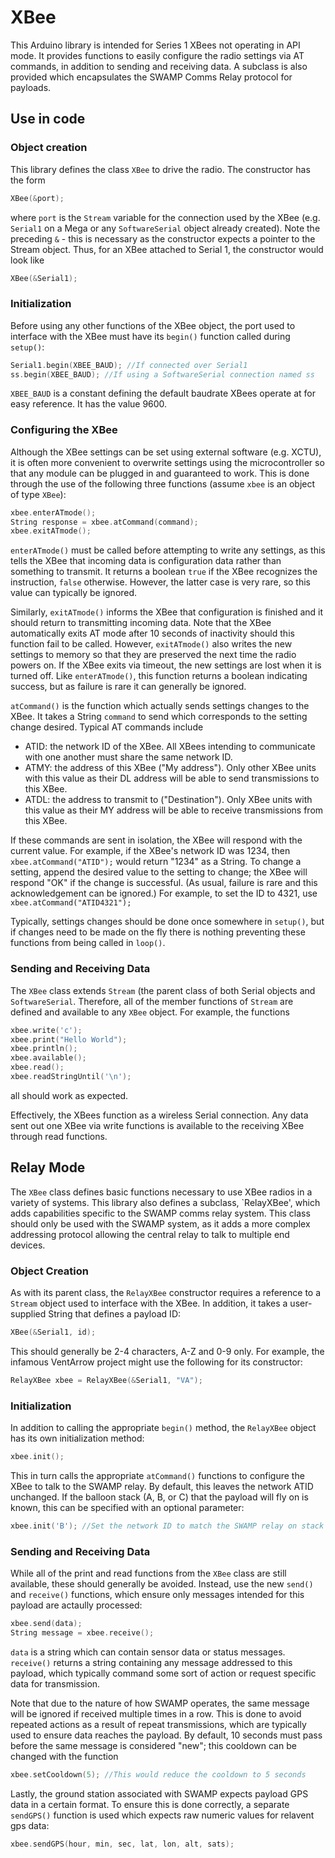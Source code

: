 # XBee

This Arduino library is intended for Series 1 XBees not operating in API mode.
It provides functions to easily configure the radio settings via AT commands, in addition to sending and receiving data.
A subclass is also provided which encapsulates the SWAMP Comms Relay protocol for payloads.

## Use in code
### Object creation
This library defines the class `XBee` to drive the radio.
The constructor has the form
```cpp
XBee(&port);
```
where `port` is the `Stream` variable for the connection used by the XBee
(e.g. `Serial1` on a Mega or any `SoftwareSerial` object already created).
Note the preceding `&` - this is necessary as the constructor expects a pointer to the Stream object.
Thus, for an XBee attached to Serial 1, the constructor would look like
```cpp
XBee(&Serial1);
```

### Initialization
Before using any other functions of the XBee object, the port used to interface with the XBee must have its `begin()` function called during `setup()`:
```cpp
Serial1.begin(XBEE_BAUD); //If connected over Serial1
ss.begin(XBEE_BAUD); //If using a SoftwareSerial connection named ss
```
`XBEE_BAUD` is a constant defining the default baudrate XBees operate at for easy reference.
It has the value 9600.

### Configuring the XBee
Although the XBee settings can be set using external software (e.g. XCTU),
it is often more convenient to overwrite settings using the microcontroller so that any module can be plugged in and guaranteed to work.
This is done through the use of the following three functions (assume `xbee` is an object of type `XBee`):
```cpp
xbee.enterATmode();
String response = xbee.atCommand(command);
xbee.exitATmode();
```
`enterATmode()` must be called before attempting to write any settings,
as this tells the XBee that incoming data is configuration data rather than something to transmit.
It returns a boolean `true` if the XBee recognizes the instruction, `false` otherwise.
However, the latter case is very rare, so this value can typically be ignored.

Similarly, `exitATmode()` informs the XBee that configuration is finished and it should return to transmitting incoming data.
Note that the XBee automatically exits AT mode after 10 seconds of inactivity should this function fail to be called.
However, `exitATmode()` also writes the new settings to memory so that they are preserved the next time the radio powers on.
If the XBee exits via timeout, the new settings are lost when it is turned off.
Like `enterATmode()`, this function returns a boolean indicating success, but as failure is rare it can generally be ignored.

`atCommand()` is the function which actually sends settings changes to the XBee.
It takes a String `command` to send which corresponds to the setting change desired.
Typical AT commands include
- ATID: the network ID of the XBee.
All XBees intending to communicate with one another must share the same network ID.
- ATMY: the address of this XBee ("My address").
Only other XBee units with this value as their DL address will be able to send transmissions to this XBee.
- ATDL: the address to transmit to ("Destination").
Only XBee units with this value as their MY address will be able to receive transmissions from this XBee.

If these commands are sent in isolation, the XBee will respond with the current value.
For example, if the XBee's network ID was 1234, then `xbee.atCommand("ATID");` would return "1234" as a String.
To change a setting, append the desired value to the setting to change; the XBee will respond "OK" if the change is successful.
(As usual, failure is rare and this acknowledgement can be ignored.)
For example, to set the ID to 4321, use `xbee.atCommand("ATID4321");`

Typically, settings changes should be done once somewhere in `setup()`,
but if changes need to be made on the fly there is nothing preventing these functions from being called in `loop()`.

### Sending and Receiving Data
The `XBee` class extends `Stream` (the parent class of both Serial objects and `SoftwareSerial`.
Therefore, all of the member functions of `Stream` are defined and available to any `XBee` object.
For example, the functions
```cpp
xbee.write('c');
xbee.print("Hello World");
xbee.println();
xbee.available();
xbee.read();
xbee.readStringUntil('\n');
```
all should work as expected.

Effectively, the XBees function as a wireless Serial connection.
Any data sent out one XBee via write functions is available to the receiving XBee through read functions.

## Relay Mode
The `XBee` class defines basic functions necessary to use XBee radios in a variety of systems.
This library also defines a subclass, `RelayXBee', which adds capabilities specific to the SWAMP comms relay system.
This class should only be used with the SWAMP system, as it adds a more complex addressing protocol allowing the central relay to talk to multiple end devices.

### Object Creation
As with its parent class, the `RelayXBee` constructor requires a reference to a `Stream` object used to interface with the XBee.
In addition, it takes a user-supplied String that defines a payload ID:
```cpp
XBee(&Serial1, id);
```
This should generally be 2-4 characters, A-Z and 0-9 only.
For example, the infamous VentArrow project might use the following for its constructor:
```cpp
RelayXBee xbee = RelayXBee(&Serial1, "VA");
```

### Initialization
In addition to calling the appropriate `begin()` method, the `RelayXBee` object has its own initialization method:
```cpp
xbee.init();
```
This in turn calls the appropriate `atCommand()` functions to configure the XBee to talk to the SWAMP relay.
By default, this leaves the network ATID unchanged.
If the balloon stack (A, B, or C) that the payload will fly on is known, this can be specified with an optional parameter:
```cpp
xbee.init('B'); //Set the network ID to match the SWAMP relay on stack B
```

### Sending and Receiving Data
While all of the print and read functions from the `XBee` class are still available, these should generally be avoided.
Instead, use the new `send()` and `receive()` functions, which ensure only messages intended for this payload are actaully processed:
```cpp
xbee.send(data);
String message = xbee.receive();
```
`data` is a string which can contain sensor data or status messages.
`receive()` returns a string containing any message addressed to this payload,
which typically command some sort of action or request specific data for transmission.

Note that due to the nature of how SWAMP operates, the same message will be ignored if received multiple times in a row.
This is done to avoid repeated actions as a result of repeat transmissions, which are typically used to ensure data reaches the payload.
By default, 10 seconds must pass before the same message is considered "new";
this cooldown can be changed with the function
```cpp
xbee.setCooldown(5); //This would reduce the cooldown to 5 seconds
```

Lastly, the ground station associated with SWAMP expects payload GPS data in a certain format.
To ensure this is done correctly, a separate `sendGPS()` function is used which expects raw numeric values for relavent gps data:
```cpp
xbee.sendGPS(hour, min, sec, lat, lon, alt, sats);
```